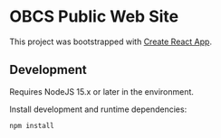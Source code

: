 # OBCS Public Web Site

This project was bootstrapped with [Create React App](https://github.com/facebook/create-react-app).


## Development

Requires NodeJS 15.x or later in the environment. 

Install development and runtime dependencies: 

    npm install
